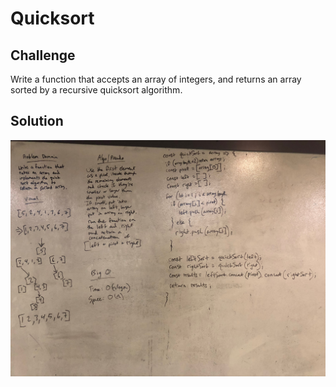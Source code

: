 # Quicksort

## Challenge
Write a function that accepts an array of integers, and returns an array sorted by a recursive quicksort algorithm.

## Solution
![](./assets/quicksort.jpg)
